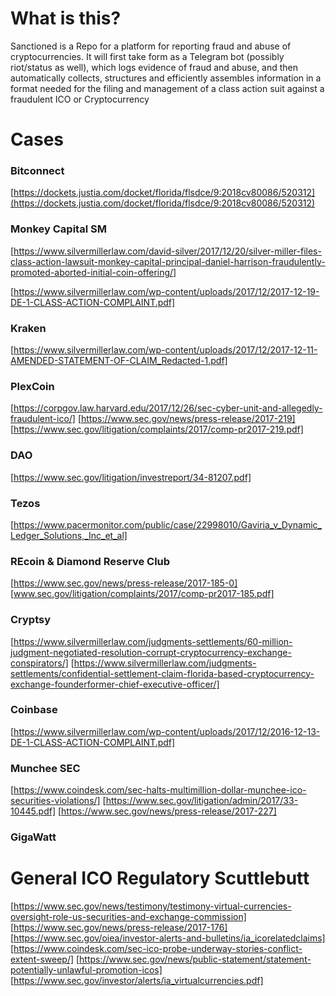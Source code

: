 # What is this?

Sanctioned is a Repo for a platform for reporting fraud and abuse of cryptocurrencies. It will first take form as a Telegram bot (possibly riot/status as well), which logs evidence of fraud and abuse, and then automatically collects, structures and efficiently assembles information in a format needed for the filing and management of a class action suit against a fraudulent ICO or Cryptocurrency

# Cases

### Bitconnect

[https://dockets.justia.com/docket/florida/flsdce/9:2018cv80086/520312](https://dockets.justia.com/docket/florida/flsdce/9:2018cv80086/520312)


### Monkey Capital SM

[https://www.silvermillerlaw.com/david-silver/2017/12/20/silver-miller-files-class-action-lawsuit-monkey-capital-principal-daniel-harrison-fraudulently-promoted-aborted-initial-coin-offering/]

[https://www.silvermillerlaw.com/wp-content/uploads/2017/12/2017-12-19-DE-1-CLASS-ACTION-COMPLAINT.pdf]


### Kraken
[https://www.silvermillerlaw.com/wp-content/uploads/2017/12/2017-12-11-AMENDED-STATEMENT-OF-CLAIM_Redacted-1.pdf]

### PlexCoin
[https://corpgov.law.harvard.edu/2017/12/26/sec-cyber-unit-and-allegedly-fraudulent-ico/]
[https://www.sec.gov/news/press-release/2017-219]
[https://www.sec.gov/litigation/complaints/2017/comp-pr2017-219.pdf]

### DAO
[https://www.sec.gov/litigation/investreport/34-81207.pdf]

### Tezos
[https://www.pacermonitor.com/public/case/22998010/Gaviria_v_Dynamic_Ledger_Solutions,_Inc_et_al]

### REcoin & Diamond Reserve Club
[https://www.sec.gov/news/press-release/2017-185-0]
[www.sec.gov/litigation/complaints/2017/comp-pr2017-185.pdf]

### Cryptsy
[https://www.silvermillerlaw.com/judgments-settlements/60-million-judgment-negotiated-resolution-corrupt-cryptocurrency-exchange-conspirators/]
[https://www.silvermillerlaw.com/judgments-settlements/confidential-settlement-claim-florida-based-cryptocurrency-exchange-founderformer-chief-executive-officer/]

### Coinbase
[https://www.silvermillerlaw.com/wp-content/uploads/2017/12/2016-12-13-DE-1-CLASS-ACTION-COMPLAINT.pdf]

### Munchee SEC

[https://www.coindesk.com/sec-halts-multimillion-dollar-munchee-ico-securities-violations/]
[https://www.sec.gov/litigation/admin/2017/33-10445.pdf]
[https://www.sec.gov/news/press-release/2017-227]

### GigaWatt

# General ICO Regulatory Scuttlebutt

[https://www.sec.gov/news/testimony/testimony-virtual-currencies-oversight-role-us-securities-and-exchange-commission]
[https://www.sec.gov/news/press-release/2017-176]
[https://www.sec.gov/oiea/investor-alerts-and-bulletins/ia_icorelatedclaims]
[https://www.coindesk.com/sec-ico-probe-underway-stories-conflict-extent-sweep/]
[https://www.sec.gov/news/public-statement/statement-potentially-unlawful-promotion-icos]
[https://www.sec.gov/investor/alerts/ia_virtualcurrencies.pdf]
